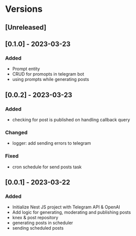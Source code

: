 # Versions

## [Unreleased]

## [0.1.0] - 2023-03-23
### Added
- Prompt entity
- CRUD for promopts in telegram bot
- using prompts while generating posts

## [0.0.2] - 2023-03-23
### Added
- checking for post is published on handling callback query
### Changed
- logger: add sending errors to telegram
### Fixed
- cron schedule for send posts task

## [0.0.1] - 2023-03-22
### Added
- Initialize Nest JS project with Telegram API & OpenAI
- Add logic for generating, moderating and publishing posts
- knex & post repository
- generating posts in scheduler
- sending scheduled posts
